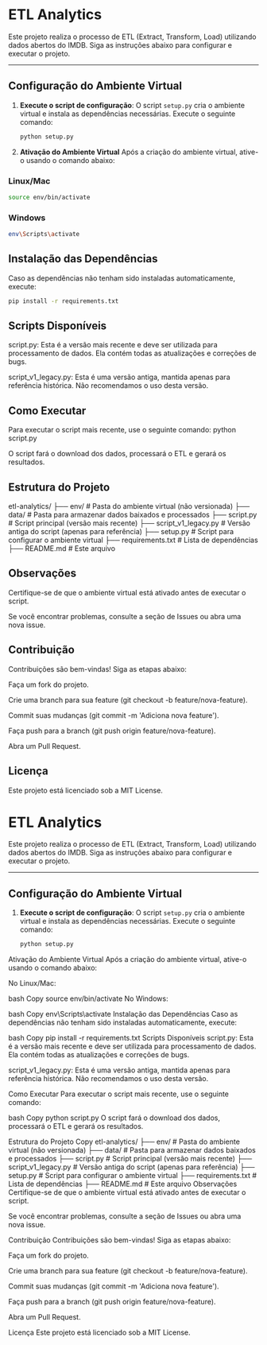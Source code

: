 # ETL Analytics

Este projeto realiza o processo de ETL (Extract, Transform, Load) utilizando dados abertos do IMDB. Siga as instruções abaixo para configurar e executar o projeto.

---

## Configuração do Ambiente Virtual

1. **Execute o script de configuração**:
   O script `setup.py` cria o ambiente virtual e instala as dependências necessárias. Execute o seguinte comando:
   ```bash
   python setup.py

2. **Ativação do Ambiente Virtual** 
   Após a criação do ambiente virtual, ative-o usando o comando abaixo:

### Linux/Mac
```bash
source env/bin/activate
```

### Windows
```bash
env\Scripts\activate
```

## Instalação das Dependências
Caso as dependências não tenham sido instaladas automaticamente, execute:

```bash
pip install -r requirements.txt
```

## Scripts Disponíveis
script.py: Esta é a versão mais recente e deve ser utilizada para processamento de dados. Ela contém todas as atualizações e correções de bugs.

script_v1_legacy.py: Esta é uma versão antiga, mantida apenas para referência histórica. Não recomendamos o uso desta versão.

## Como Executar
Para executar o script mais recente, use o seguinte comando:
python script.py

O script fará o download dos dados, processará o ETL e gerará os resultados.

## Estrutura do Projeto
etl-analytics/
├── env/                  # Pasta do ambiente virtual (não versionada)
├── data/                 # Pasta para armazenar dados baixados e processados
├── script.py             # Script principal (versão mais recente)
├── script_v1_legacy.py   # Versão antiga do script (apenas para referência)
├── setup.py              # Script para configurar o ambiente virtual
├── requirements.txt      # Lista de dependências
├── README.md             # Este arquivo

## Observações
Certifique-se de que o ambiente virtual está ativado antes de executar o script.

Se você encontrar problemas, consulte a seção de Issues ou abra uma nova issue.

## Contribuição
Contribuições são bem-vindas! Siga as etapas abaixo:

Faça um fork do projeto.

Crie uma branch para sua feature (git checkout -b feature/nova-feature).

Commit suas mudanças (git commit -m 'Adiciona nova feature').

Faça push para a branch (git push origin feature/nova-feature).

Abra um Pull Request.

## Licença
Este projeto está licenciado sob a MIT License.



# ETL Analytics

Este projeto realiza o processo de ETL (Extract, Transform, Load) utilizando dados abertos do IMDB. Siga as instruções abaixo para configurar e executar o projeto.

---

## Configuração do Ambiente Virtual

1. **Execute o script de configuração**:
   O script `setup.py` cria o ambiente virtual e instala as dependências necessárias. Execute o seguinte comando:
   ```bash
   python setup.py
Ativação do Ambiente Virtual
Após a criação do ambiente virtual, ative-o usando o comando abaixo:

No Linux/Mac:

bash
Copy
source env/bin/activate
No Windows:

bash
Copy
env\Scripts\activate
Instalação das Dependências
Caso as dependências não tenham sido instaladas automaticamente, execute:

bash
Copy
pip install -r requirements.txt
Scripts Disponíveis
script.py: Esta é a versão mais recente e deve ser utilizada para processamento de dados. Ela contém todas as atualizações e correções de bugs.

script_v1_legacy.py: Esta é uma versão antiga, mantida apenas para referência histórica. Não recomendamos o uso desta versão.

Como Executar
Para executar o script mais recente, use o seguinte comando:

bash
Copy
python script.py
O script fará o download dos dados, processará o ETL e gerará os resultados.

Estrutura do Projeto
Copy
etl-analytics/
├── env/                  # Pasta do ambiente virtual (não versionada)
├── data/                 # Pasta para armazenar dados baixados e processados
├── script.py             # Script principal (versão mais recente)
├── script_v1_legacy.py   # Versão antiga do script (apenas para referência)
├── setup.py              # Script para configurar o ambiente virtual
├── requirements.txt      # Lista de dependências
├── README.md             # Este arquivo
Observações
Certifique-se de que o ambiente virtual está ativado antes de executar o script.

Se você encontrar problemas, consulte a seção de Issues ou abra uma nova issue.

Contribuição
Contribuições são bem-vindas! Siga as etapas abaixo:

Faça um fork do projeto.

Crie uma branch para sua feature (git checkout -b feature/nova-feature).

Commit suas mudanças (git commit -m 'Adiciona nova feature').

Faça push para a branch (git push origin feature/nova-feature).

Abra um Pull Request.

Licença
Este projeto está licenciado sob a MIT License.